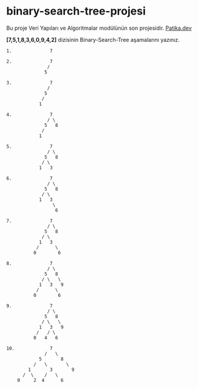 # binary-search-tree-projesi

Bu proje Veri Yapıları ve Algoritmalar modülünün son projesidir. [Patika.dev](https://app.patika.dev/zlfkr)

**[7,5,1,8,3,6,0,9,4,2]** dizisinin Binary-Search-Tree aşamalarını yazınız.

    1.              7

    2.              7
                   /
                  5

    3.              7
                   /
                  5
                 /
                1

    4.              7
                   / \
                  5   8
                 /
                1

    5.              7
                   / \
                  5   8
                 / \
                1   3

    6.              7
                   / \
                  5   8
                 / \
                1   3
                     \
                      6

    7.              7
                   / \
                  5   8
                 / \
                1   3
               /      \
              0        6

    8.              7
                   / \
                  5   8
                 / \   \
                1   3   9
               /      \
              0        6

    9.              7
                   / \
                  5   8
                 / \   \
                1   3   9
               /   / \
              0   4   6
    
    10.             7
                  /   \
                5       8
              /   \       \
            1       3       9
          /  \    /   \
        0     2  4      6